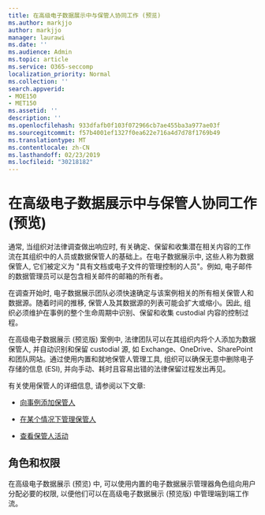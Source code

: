 ```yaml
---
title: 在高级电子数据展示中与保管人协同工作 (预览)
ms.author: markjjo
author: markjjo
manager: laurawi
ms.date: ''
ms.audience: Admin
ms.topic: article
ms.service: O365-seccomp
localization_priority: Normal
ms.collection: ''
search.appverid:
- MOE150
- MET150
ms.assetid: ''
description: ''
ms.openlocfilehash: 933dfafb0f103f072966cb7ae455ba3a977ae03f
ms.sourcegitcommit: f57b4001ef1327f0ea622e716a4d7d78f1769b49
ms.translationtype: MT
ms.contentlocale: zh-CN
ms.lasthandoff: 02/23/2019
ms.locfileid: "30218182"
---
```

# <a name="work-with-custodians-in-advanced-ediscovery-preview"></a>在高级电子数据展示中与保管人协同工作 (预览)

通常, 当组织对法律调查做出响应时, 有关确定、保留和收集潜在相关内容的工作流在其组织中的人员或数据保管人的基础上。在电子数据展示中, 这些人称为数据保管人, 它们被定义为 "具有文档或电子文件的管理控制的人员"。例如, 电子邮件的数据管理员可以是包含相关邮件的邮箱的所有者。  

在调查开始时, 电子数据展示团队必须快速确定与该案例相关的所有相关保管人和数据源。随着时间的推移, 保管人及其数据源的列表可能会扩大或缩小。因此, 组织必须维护在事例的整个生命周期中识别、保留和收集 custodial 内容的控制过程。

在高级电子数据展示 (预览版) 案例中, 法律团队可以在其组织内将个人添加为数据保管人, 并自动识别和保留 custodial 源, 如 Exchange、OneDrive、SharePoint 和团队网站。通过使用内置和就地保管人管理工具, 组织可以确保无意中删除电子存储的信息 (ESI), 并向手动、耗时且容易出错的法律保留过程发出再见。 

有关使用保管人的详细信息, 请参阅以下文章: 

- [向事例添加保管人](add-custodians-to-case.md)

- [在某个情况下管理保管人](manage-new-custodians.md)

- [查看保管人活动](view-custodian-activity.md)

## <a name="roles-and-permissions"></a>角色和权限

在高级电子数据展示 (预览) 中, 可以使用内置的电子数据展示管理器角色组向用户分配必要的权限, 以便他们可以在高级电子数据展示 (预览版) 中管理端到端工作流。
